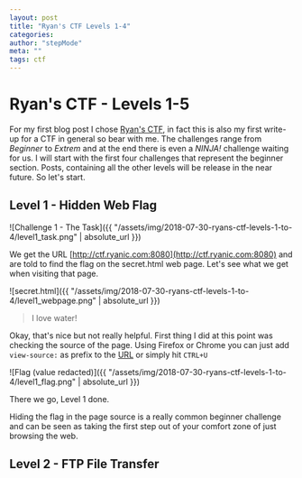 ```yaml
---
layout: post
title: "Ryan's CTF Levels 1-4"
categories:
author: "stepMode"
meta: ""
tags: ctf
---
```

# Ryan's CTF - Levels 1-5

For my first blog post I chose [Ryan's CTF](http://ctf.ryanic.com/), in fact this is also my first write-up for a CTF in general so bear with me. The challenges range from *Beginner* to *Extrem* and at the end there is even a *NINJA!* challenge waiting for us. I will start with the first four challenges that represent the beginner section. Posts, containing all the other levels will be release in the near future. So let's start.

## Level 1 - Hidden Web Flag

![Challenge 1 - The Task]({{ "/assets/img/2018-07-30-ryans-ctf-levels-1-to-4/level1_task.png" | absolute_url }})

We get the URL  [http://ctf.ryanic.com:8080](http://ctf.ryanic.com:8080) and are told to find the flag on the secret.html web page. Let's see what we get when visiting that page.

![secret.html]({{ "/assets/img/2018-07-30-ryans-ctf-levels-1-to-4/level1_webpage.png" | absolute_url }})

> I love water!

Okay, that's nice but not really helpful. First thing I did at this point was checking the source of the page. Using Firefox or Chrome you can just add `view-source:` as prefix to the [URL](http://ctf.ryanic.com:8080/secret.html) or simply hit `CTRL+U`

![Flag (value redacted)]({{ "/assets/img/2018-07-30-ryans-ctf-levels-1-to-4/level1_flag.png" | absolute_url }})

There we go, Level 1 done.

Hiding the flag in the page source is a really common beginner challenge and can be seen as taking the first step out of your comfort zone of just browsing the web.

## Level 2 - FTP File Transfer
